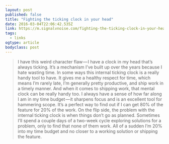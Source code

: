```yaml
---
layout: post 
published: false 
title: "Fighting the ticking clock in your head" 
date: 2016-03-04T22:06:42.535Z 
link: https://m.signalvnoise.com/fighting-the-ticking-clock-in-your-head-732ba8551dc0#.ho370ydpi 
tags:
  - links
ogtype: article 
bodyclass: post 
---
```


> I have this weird character flaw — I have a clock in my head that’s always ticking. It’s a mechanism I’ve built up over the years because I hate wasting time.
In some ways this internal ticking clock is a really handy tool to have. It gives me a healthy respect for time, which means I’m rarely late, I’m generally pretty productive, and ship work in a timely manner.
And when it comes to shipping work, that mental clock can be really handy too. I always have a sense of how far along I am in my time budget — it sharpens focus and is an excellent tool for hammering scope. It’s a perfect way to find out if I can get 80% of the feature for 20% of the work.
On the flip side, the problem with the internal ticking clock is when things don’t go as planned. Sometimes I’ll spend a couple days of a two-week cycle exploring solutions for a problem, only to find that none of them work. All of a sudden I’m 20% into my time budget and no closer to a working solution or shipping the feature.